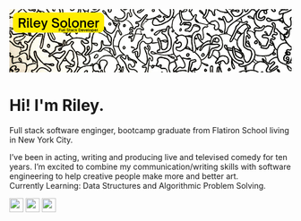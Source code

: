 <head>
  <link rel="stylesheet" href="https://cdn.jsdelivr.net/gh/devicons/devicon@v2.15.1/devicon.min.css">
</head>
<body>
<img src="public/GHheader2.png" />
<h1>Hi! I'm Riley.</h1>
<p>Full stack software enginger, bootcamp graduate from Flatiron School living in New York City.</p>
<p>I’ve been in acting, writing and producing live and televised comedy for ten years. I’m excited to combine my communication/writing skills with software engineering to help creative people make more and better art.
<br />
Currently Learning: Data Structures and Algorithmic Problem Solving.
</p>
<div className="imgDiv">
<img src="https://cdn.jsdelivr.net/gh/devicons/devicon/icons/javascript/javascript-original.svg" height="25px" width="25px" />
<img src="https://cdn.jsdelivr.net/gh/devicons/devicon/icons/react/react-original.svg" height="25px" width="25px" />  
<img src="https://cdn.jsdelivr.net/gh/devicons/devicon/icons/rails/rails-plain.svg" height="25px" width="25px" />
</div>     
</body>
